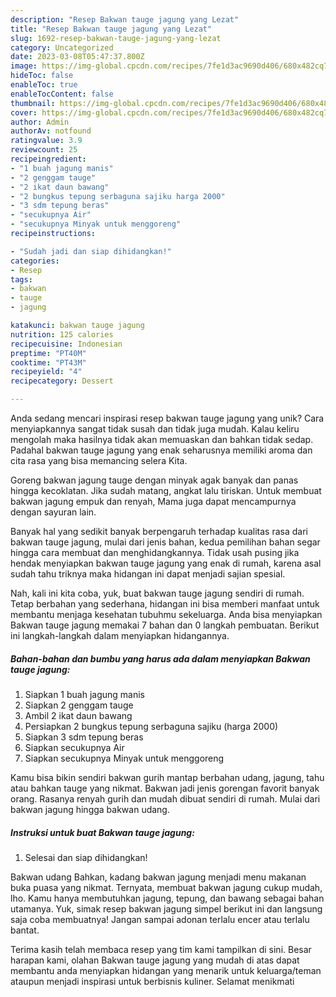 ```yaml
---
description: "Resep Bakwan tauge jagung yang Lezat"
title: "Resep Bakwan tauge jagung yang Lezat"
slug: 1692-resep-bakwan-tauge-jagung-yang-lezat
category: Uncategorized
date: 2023-03-08T05:47:37.800Z
image: https://img-global.cpcdn.com/recipes/7fe1d3ac9690d406/680x482cq70/bakwan-tauge-jagung-foto-resep-utama.jpg
hideToc: false
enableToc: true
enableTocContent: false
thumbnail: https://img-global.cpcdn.com/recipes/7fe1d3ac9690d406/680x482cq70/bakwan-tauge-jagung-foto-resep-utama.jpg
cover: https://img-global.cpcdn.com/recipes/7fe1d3ac9690d406/680x482cq70/bakwan-tauge-jagung-foto-resep-utama.jpg
author: Admin
authorAv: notfound
ratingvalue: 3.9
reviewcount: 25
recipeingredient:
- "1 buah jagung manis"
- "2 genggam tauge"
- "2 ikat daun bawang"
- "2 bungkus tepung serbaguna sajiku harga 2000"
- "3 sdm tepung beras"
- "secukupnya Air"
- "secukupnya Minyak untuk menggoreng"
recipeinstructions:

- "Sudah jadi dan siap dihidangkan!"
categories:
- Resep
tags:
- bakwan
- tauge
- jagung

katakunci: bakwan tauge jagung 
nutrition: 125 calories
recipecuisine: Indonesian
preptime: "PT40M"
cooktime: "PT43M"
recipeyield: "4"
recipecategory: Dessert

---
```





Anda sedang mencari inspirasi resep bakwan tauge jagung yang unik? Cara menyiapkannya sangat tidak susah dan tidak juga mudah. Kalau keliru mengolah maka hasilnya tidak akan memuaskan dan bahkan tidak sedap. Padahal bakwan tauge jagung yang enak seharusnya memiliki aroma dan cita rasa yang bisa memancing selera Kita.





Goreng bakwan jagung tauge dengan minyak agak banyak dan panas hingga kecoklatan. Jika sudah matang, angkat lalu tiriskan. Untuk membuat bakwan jagung empuk dan renyah, Mama juga dapat mencampurnya dengan sayuran lain.

Banyak hal yang sedikit banyak berpengaruh terhadap kualitas rasa dari bakwan tauge jagung, mulai dari jenis bahan, kedua pemilihan bahan segar hingga cara membuat dan menghidangkannya. Tidak usah pusing jika hendak menyiapkan bakwan tauge jagung yang enak di rumah, karena asal sudah tahu triknya maka hidangan ini dapat menjadi sajian spesial.






Nah, kali ini kita coba, yuk, buat bakwan tauge jagung sendiri di rumah. Tetap berbahan yang sederhana, hidangan ini bisa memberi manfaat untuk membantu menjaga kesehatan tubuhmu sekeluarga. Anda bisa menyiapkan Bakwan tauge jagung memakai 7 bahan dan 0 langkah pembuatan. Berikut ini langkah-langkah dalam menyiapkan hidangannya.

<!--inarticleads1-->

##### Bahan-bahan dan bumbu yang harus ada dalam menyiapkan Bakwan tauge jagung:

1. Siapkan 1 buah jagung manis
1. Siapkan 2 genggam tauge
1. Ambil 2 ikat daun bawang
1. Persiapkan 2 bungkus tepung serbaguna sajiku (harga 2000)
1. Siapkan 3 sdm tepung beras
1. Siapkan secukupnya Air
1. Siapkan secukupnya Minyak untuk menggoreng


Kamu bisa bikin sendiri bakwan gurih mantap berbahan udang, jagung, tahu atau bahkan tauge yang nikmat. Bakwan jadi jenis gorengan favorit banyak orang. Rasanya renyah gurih dan mudah dibuat sendiri di rumah. Mulai dari bakwan jagung hingga bakwan udang. 

<!--inarticleads2-->

##### Instruksi untuk buat Bakwan tauge jagung:


1. Selesai dan siap dihidangkan!

Bakwan udang Bahkan, kadang bakwan jagung menjadi menu makanan buka puasa yang nikmat. Ternyata, membuat bakwan jagung cukup mudah, lho. Kamu hanya membutuhkan jagung, tepung, dan bawang sebagai bahan utamanya. Yuk, simak resep bakwan jagung simpel berikut ini dan langsung saja coba membuatnya! Jangan sampai adonan terlalu encer atau terlalu bantat. 

Terima kasih telah membaca resep yang tim kami tampilkan di sini. Besar harapan kami, olahan Bakwan tauge jagung yang mudah di atas dapat membantu anda menyiapkan hidangan yang menarik untuk keluarga/teman ataupun menjadi inspirasi untuk berbisnis kuliner. Selamat menikmati

